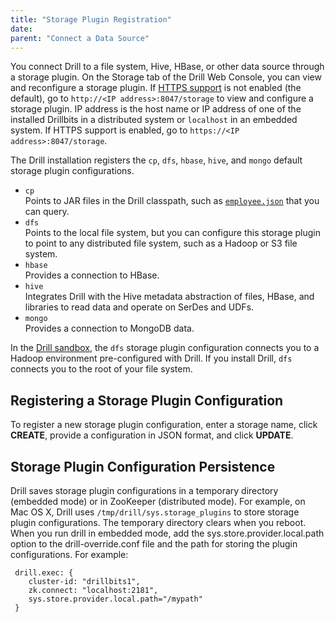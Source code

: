 ```yaml
---
title: "Storage Plugin Registration"
date:  
parent: "Connect a Data Source"
---
```

You connect Drill to a file system, Hive, HBase, or other data source through a storage plugin. On the Storage tab of the Drill Web Console, you can view and reconfigure a storage plugin. If [HTTPS support]({{site.baseurl}}/docs/configuring-web-console-and-rest-api-security/#https-support) is not enabled (the default), go to `http://<IP address>:8047/storage` to view and configure a storage plugin. IP address is the host name or IP address of one of the installed Drillbits in a distributed system or `localhost` in an embedded system. If HTTPS support is enabled, go to `https://<IP address>:8047/storage`. 

<!--  DOC NOTE: change when feature added in 1.5?: If HTTPS support is enabled and you are [authorized]({{site.baseurl}}/docs/configuring-web-console-and-rest-api-security/) to view and configure a storage plugin, go to -->

The Drill installation registers the `cp`, `dfs`, `hbase`, `hive`, and `mongo` default storage plugin configurations.

* `cp`  
  Points to JAR files in the Drill classpath, such as [`employee.json`]({{site.baseurl}}/docs/querying-json-files/) that you can query. 
* `dfs`  
  Points to the local file system, but you can configure this storage plugin to
point to any distributed file system, such as a Hadoop or S3 file system. 
* `hbase`  
   Provides a connection to HBase.
* `hive`  
   Integrates Drill with the Hive metadata abstraction of files, HBase, and libraries to read data and operate on SerDes and UDFs.
* `mongo`  
   Provides a connection to MongoDB data.

In the [Drill sandbox]({{site.baseurl}}/docs/about-the-mapr-sandbox/), the `dfs` storage plugin configuration connects you to a Hadoop environment pre-configured with Drill. If you install Drill, `dfs` connects you to the root of your file system.

## Registering a Storage Plugin Configuration

To register a new storage plugin configuration, enter a storage name, click **CREATE**, provide a configuration in JSON format, and click **UPDATE**. 

<!-- In Drill 1.2 and later, updating a storage plugin configuration and other storage plugin tasks require [authorization]({{site.baseurl}}/docs/configuring-web-console-and-rest-api-security/) if security is enabled. -->

## Storage Plugin Configuration Persistence

Drill saves storage plugin configurations in a temporary directory (embedded mode) or in ZooKeeper (distributed mode). For example, on Mac OS X, Drill uses `/tmp/drill/sys.storage_plugins` to store storage plugin configurations. The temporary directory clears when you reboot. When you run drill in embedded mode, add the sys.store.provider.local.path option to the drill-override.conf file and the path for storing the plugin configurations. For example:

     drill.exec: {
     	cluster-id: "drillbits1",
     	zk.connect: "localhost:2181",
     	sys.store.provider.local.path="/mypath"
     }

<!-- Enabling authorization to protect this data through the Web Console and REST API does not include protection for the data in the tmp directory or in ZooKeeper. 

DOCS NOTE: See Drill-3780 and 3949

The storage plugin configuration persists after upgrading, so authorized users can see a configuration that you created in one version of Drill in the Drill Web Console of an upgraded version of Drill. To revert to the default storage plugins for a particular version, in embedded mode, delete the contents of this directory and restart the Drill shell. -->


